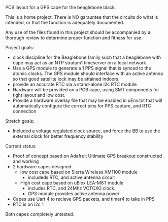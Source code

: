 PCB layout for a GPS cape for the beaglebone black.

This is a home project. There is NO garauntee that the circuits do what
is intended, or that the function is adequately documented.

Any use of the files found in this project should be accompanied by a 
thorough review to determine proper function and fitness for use.

Project goals:
- clock discipline for the Beaglebone family such that a beaglebone with cape
	may act as an NTP stratum1 timeserver on a local network
- Use a GPS module to generate a 1 PPS signal that is synced to the atomic 
	clocks. The GPS module should interface with an active antenna so that
	good satellite lock may be attained indoors.
- provide an accurate RTC via a stand-alone i2c RTC module
- Hardware will be provided on a PCB cape, using SMT components for tight layout
	and low cost.
- Provide a hardware overlay file that may be enabled in uEnv.txt that will 
	automatically configure the correct pins for PPS capture, and RTC 
	connection

Stretch goals:
- Included a voltage regulated clock source, and force the BB to use the external 
	clock for better frequency stability

Current status:
- Proof of concept based on Adafruit Ultimate GPS breakout constructed and working
- 2 hardware capes designed
	- low cost cape based on Sierra Wireless XM1100 module
		- includeds RTC, and active antenna circuit
	- High cost cape based on uBlox LEA-M8T module
		- includes RTC, and 24Mhz VCTCXO clock. 
		- GPS module provides active antenna power
- Capes use Uart 4 to recieve GPS packets, and timer4 to take in PPS
- RTC is on i2c 1

Both capes completely untested.
